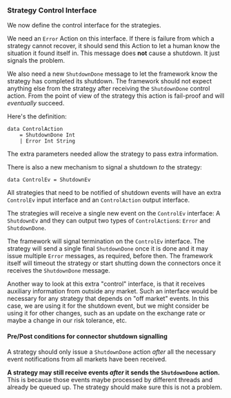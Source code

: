 ### Strategy Control Interface

We now define the control interface for the strategies.

We need an `Error` Action on this interface. If there is failure from which a strategy cannot recover, it should send this Action to let a human know the situation it found itself in. This message does **not** cause a shutdown. It just signals the problem. 

We also need a new `ShutdownDone` message to let the framework know the strategy has completed its shutdown. The framework should not expect anything else from the strategy after receiving the `ShutdownDone` control action. From the point of view of the strategy this action is fail-proof and will *eventually* succeed.

Here's the definition:

```
data ControlAction
    = ShutdownDone Int
    | Error Int String
```

The extra parameters needed allow the strategy to pass extra information.

There is also a new mechanism to signal a shutdown *to* the strategy:

```
data ControlEv = ShutdownEv
```

All strategies that need to be notified of shutdown events will have an extra `ControlEv` input interface and an `ControlAction` output interface.

The strategies will receive a single new event on the `ControlEv` interface: A `ShutdownEv` and they can output two types of `ControlAction`s: `Error` and `ShutdownDone`.

The framework will signal termination on the `ControlEv` interface. The strategy will send a single final `ShutdownDone` once it is done and it may issue multiple `Error` messages, as required, before then. The framework itself will timeout the strategy or start shutting down the connectors once it receives the `ShutdownDone` message.

Another way to look at this extra "control" interface, is that it receives auxiliary information from outside any market. Such an interface would be necessary for any strategy that depends on "off market" events. In this case, we are using it for the shutdown event, but we might consider be using it for other changes, such as an update on the exchange rate or maybe a change in our risk tolerance, etc.

#### Pre/Post conditions for connector shutdown signalling

A strategy should only issue a `ShutdownDone` action *after* all the necessary event notifications from all markets have been received.

**A strategy may still receive events _after_ it sends the `ShutdownDone` action.** This is because those events maybe processed by different threads and already be queued up. The strategy should make sure this is not a problem. 

